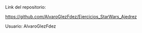 Link del repositorio:

https://github.com/AlvaroGlezFdez/Ejercicios_StarWars_Ajedrez

Usuario: AlvaroGlezFdez
